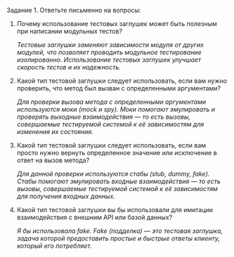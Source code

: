 Задание 1. Ответьте письменно на вопросы:

1) Почему использование тестовых заглушек может быть полезным при написании модульных тестов?
 
   *Тестовые заглушки заменяют зависимости модуля от других модулей, что позволяет проводить модульное тестирование
   изолированно. Использование тестовых заглушек улучшает скорость тестов и их надежность.*

2) Какой тип тестовой заглушки следует использовать, если вам нужно проверить, что метод был вызван с определенными
   аргументами?

   *Для проверки вызова метода с определенными аргументами используются моки (mock и spy).
   Моки помогают эмулировать и проверять выходные взаимодействия — то есть вызовы, совершаемые тестируемой системой к
   её зависимостям для изменения их состояния.*

3) Какой тип тестовой заглушки следует использовать, если вам просто нужно вернуть определенное значение или исключение
   в ответ на вызов метода?

   *Для данной проверки используются стабы (stub, dummy, fake).
   Стабы помогают эмулировать входные взаимодействия — то есть вызовы, совершаемые тестируемой системой к её
   зависимостям для получения входных данных.*

4) Какой тип тестовой заглушки вы бы использовали для имитации взаимодействия с внешним API или базой данных?

   *Я бы использовала fake.
   Fake (подделка) — это тестовая заглушка, задача которой предоставить простые и быстрые ответы клиенту, который
   его потребляет.*